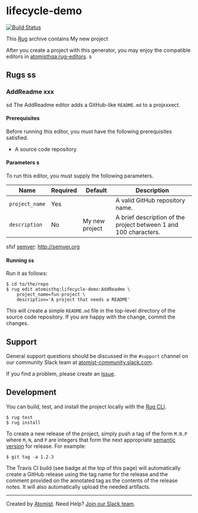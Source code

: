 # lifecycle-demo

[![Build Status](https://travis-ci.org/atomisthq/lifecycle-demo.svg?branch=master)](https://travis-ci.org/atomisthq/lifecycle-demo)

This [Rug][rug] archive contains My new project

[rug]: http://docs.atomist.com/

After you create a project with this generator, you may enjoy the compatible editors in [atomisthqa:rug-editors](https://github.com/atomisth-rugs/rug-editors). 
  s
## Rugs   ss
 
### AddReadme   xxx
sd
The AddReadme editor adds a GitHub-like `README.md` to a projxxxect.

#### Prerequisites 
  
Before running this editor, you must have the following prerequisites 
satisfied.

*   A source code repository
       
#### Parameters   s

To run this editor, you must supply the following parameters.

Name | Required | Default | Description
-----|----------|---------|------------
`project_name` | Yes | | A valid GitHub repository name.
`description` | No | My new project | A brief description of the project between 1 and 100 characters.
sfsf
[semver]: http://semver.org
  
#### Running ss

Run it as follows:

```
$ cd to/the/repo
$ rug edit atomisthq:lifecycle-demo:AddReadme \
    project_name=fun-project \
    description='A project that needs a README'
```

This will create a simple `README.md` file in the top-level directory
of the source code repository.  If you are happy with the change,
commit the changes.

## Support


General support questions should be discussed in the `#support`
channel on our community Slack team
at [atomist-community.slack.com][slack]. 

If you find a problem, please create an [issue][].

[issue]: https://github.com/atomisthq/lifecycle-demo/issues

## Development

You can build, test, and install the project locally with
the [Rug CLI][cli].

[cli]: https://github.com/atomist/rug-cli

```
$ rug test
$ rug install
```

To create a new release of the project, simply push a tag of the form
`M.N.P` where `M`, `N`, and `P` are integers that form the next
appropriate [semantic version][semver] for release.  For example:

[semver]: http://semver.org

```
$ git tag -a 1.2.3
```

The Travis CI build (see badge at the top of this page) will
automatically create a GitHub release using the tag name for the
release and the comment provided on the annotated tag as the contents
of the release notes.  It will also automatically upload the needed
artifacts.


---
Created by [Atomist][atomist].
Need Help?  [Join our Slack team][slack].

[atomist]: https://www.atomist.com/
[slack]: https://join.atomist.com/


  

